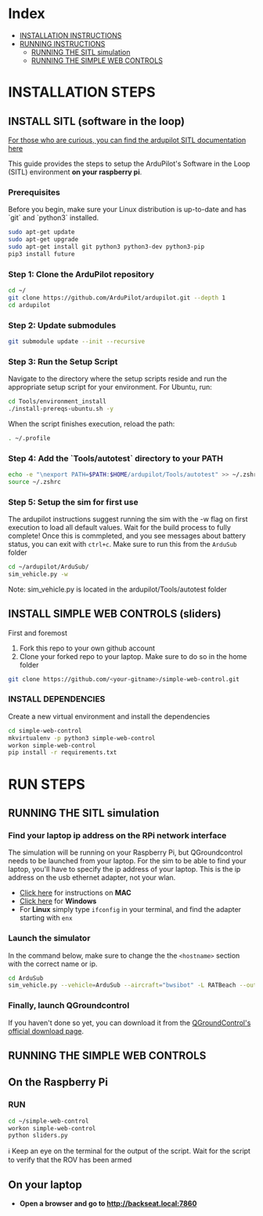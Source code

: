 [comment]: <> (Create index)
# Index
- [INSTALLATION INSTRUCTIONS](#installation-steps)
- [RUNNING INSTRUCTIONS](#run-steps)
  - [RUNNING THE SITL simulation](#running-the-sitl-simulation)
  - [RUNNING THE SIMPLE WEB CONTROLS](#running-the-simple-web-controls)


# INSTALLATION STEPS
## INSTALL SITL (software in the loop)
[For those who are curious, you can find the ardupilot SITL documentation here](https://ardupilot.org/dev/docs/sitl-simulator-software-in-the-loop.html)


This guide provides the steps to setup the ArduPilot's Software in the Loop (SITL) environment **on your raspberry pi**.

### Prerequisites

Before you begin, make sure your Linux distribution is up-to-date and has \`git\` and \`python3\` installed. 

```bash
sudo apt-get update
sudo apt-get upgrade
sudo apt-get install git python3 python3-dev python3-pip
pip3 install future
```

### Step 1: Clone the ArduPilot repository

```bash
cd ~/
git clone https://github.com/ArduPilot/ardupilot.git --depth 1
cd ardupilot
```

### Step 2: Update submodules

```bash
git submodule update --init --recursive
```

### Step 3: Run the Setup Script

Navigate to the directory where the setup scripts reside and run the appropriate setup script for your environment. For Ubuntu, run:

```bash
cd Tools/environment_install
./install-prereqs-ubuntu.sh -y
```

When the script finishes execution, reload the path:

```bash
. ~/.profile
```

### Step 4: Add the \`Tools/autotest\` directory to your PATH

```bash
echo -e "\nexport PATH=$PATH:$HOME/ardupilot/Tools/autotest" >> ~/.zshrc
source ~/.zshrc
```

### Step 5: Setup the sim for first use
The ardupilot instructions suggest running the sim with the -w flag on first execution to load all default values. 
Wait for the build process to fully complete! 
Once this is commpleted, and you see messages about battery status, you can exit with `ctrl+c`.
Make sure to run this from the `ArduSub` folder
```bash
cd ~/ardupilot/ArduSub/
sim_vehicle.py -w
```

Note: sim_vehicle.py is located in the ardupilot/Tools/autotest folder

## INSTALL SIMPLE WEB CONTROLS (sliders)
First and foremost
1. Fork this repo to your own github account
2. Clone your forked repo to your laptop. Make sure to do so in the home folder
```bash
git clone https://github.com/<your-gitname>/simple-web-control.git
```

### INSTALL DEPENDENCIES

Create a new virtual environment and install the dependencies

```bash
cd simple-web-control
mkvirtualenv -p python3 simple-web-control
workon simple-web-control
pip install -r requirements.txt
```
# RUN STEPS

## RUNNING THE SITL simulation
### Find your laptop ip address on the RPi network interface
The simulation will be running on your Raspberry Pi, but QGroundcontrol needs to be launched from your laptop.
For the sim to be able to find your laptop, you'll have to specify the ip address of your laptop. This is the ip address on the usb ethernet adapter, not your wlan.
- [Click here](https://support.apple.com/guide/mac-help/find-your-computers-name-and-network-address-mchlp1177/mac) for instructions on **MAC**
- [Click here](https://www.montana.edu/uit/ip/find-info-win.html) for **Windows**
- For **Linux** simply type `ifconfig` in your terminal, and find the adapter starting with `enx`
### Launch the simulator

In the command below, make sure to change the the `<hostname>` section with the correct name or ip.

```bash
cd ArduSub
sim_vehicle.py --vehicle=ArduSub --aircraft="bwsibot" -L RATBeach --out=udp:<hostname>:14550
```
### Finally, launch QGroundcontrol
If you haven't done so yet, you can download it from the [QGroundControl's official download page](https://docs.qgroundcontrol.com/master/en/getting_started/download_and_install.html).



## RUNNING THE SIMPLE WEB CONTROLS
## On the Raspberry Pi



### RUN

```bash
cd ~/simple-web-control
workon simple-web-control
python sliders.py
```

:information_source: Keep an eye on the terminal for the output of the script. Wait for the script to verify that the ROV has been armed

## On your laptop

- **Open a browser and go to http://backseat.local:7860**

